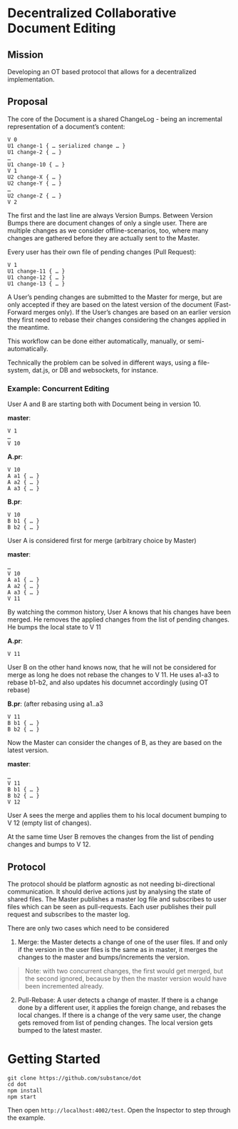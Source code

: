 # Decentralized Collaborative Document Editing

## Mission

Developing an OT based protocol that allows for a decentralized implementation.

## Proposal

The core of the Document is a shared ChangeLog - being an incremental representation of a document’s content:

```
V 0
U1 change-1 { … serialized change … }
U1 change-2 { … }
…
U1 change-10 { … }
V 1
U2 change-X { … }
U2 change-Y { … }
…
U2 change-Z { … }
V 2
```

The first and the last line are always Version Bumps.
Between Version Bumps there are document changes of only a single user.
There are multiple changes as we consider offline-scenarios, too, where many changes are gathered before they are actually sent to  the Master.

Every user has their own file of pending changes (Pull Request):

```
V 1
U1 change-11 { … }
U1 change-12 { … }
U1 change-13 { … }
```

A User’s pending changes are submitted to the Master for merge, but are only accepted if they are based on the latest version of the document (Fast-Forward merges only).
If the User’s changes are based on an earlier version they first need to rebase their changes considering the changes applied in the meantime.

This workflow can be done either automatically, manually, or semi-automatically.

Technically the problem can be solved in different ways, using a file-system, dat.js, or DB and websockets, for instance.

### Example: Concurrent Editing

User A and B are starting both with Document being in version 10.

**master**:

```
V 1
… 
V 10
```

**A.pr**:

```
V 10
A a1 { … }
A a2 { … }
A a3 { … }
```

**B.pr**:

```
V 10
B b1 { … }
B b2 { … }
```

User A is considered first for merge (arbitrary choice by Master)

**master**:

```
… 
V 10
A a1 { … }
A a2 { … }
A a3 { … }
V 11
```

By watching the common history, User A knows that his changes have been merged. He removes the applied changes from the list of pending changes. He bumps the local state to V 11

**A.pr**:

```
V 11
```

User B on the other hand knows now, that he will not be considered for merge as long he does not rebase the changes to V 11. He uses a1-a3 to rebase b1-b2, and also updates his documnet accordingly (using OT rebase)

**B.pr**: 
(after rebasing using a1..a3

```
V 11
B b1 { … }
B b2 { … }
```

Now the Master can consider the changes of B, as they are based on the latest version.

**master**:

```
… 
V 11
B b1 { … }
B b2 { … }
V 12
```

User A sees the merge and applies them to his local document bumping to V 12 (empty list of changes).

At the same time User B removes the changes from the list of pending changes and bumps to V 12.


## Protocol

The protocol should be platform agnostic as not needing bi-directional communication. It should derive actions just by analysing the state of shared files. 
The Master publishes a master log file and subscribes to user files which can be seen as pull-requests. Each user publishes their pull request and subscribes to the master log.

There are only two cases which need to be considered

1. Merge: the Master detects a change of one of the user files. If and only if the version in the user files is the same as in master, it merges the changes to the master and bumps/increments the version.

> Note: with two concurrent changes, the first would get merged, but the second ignored, because by then the master version would have been incremented already.

2. Pull-Rebase: A user detects a change of master. If there is a change done by a different user, it applies the foreign change, and rebases the local changes. If there is a change of the very same user, the change gets removed from list of pending changes. The local version gets bumped to the latest master.

# Getting Started

```
git clone https://github.com/substance/dot
cd dot
npm install
npm start
```

Then open `http://localhost:4002/test`.
Open the Inspector to step through the example.
